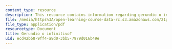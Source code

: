 ```yaml
---
content_type: resource
description: This resource contains information regarding gerundio o infinitivo?.
file: /media/https%3A/open-learning-course-data-rc.s3.amazonaws.com/21g-704-spanish-iv-spring-2005/ecd42bb89ff4a8d03bb57979d016b49e_MIT21G_704S05_gerundio_inf.pdf
file_type: application/pdf
resourcetype: Document
title: Gerundio o infinitivo?
uid: ecd42bb8-9ff4-a8d0-3bb5-7979d016b49e
---
```

